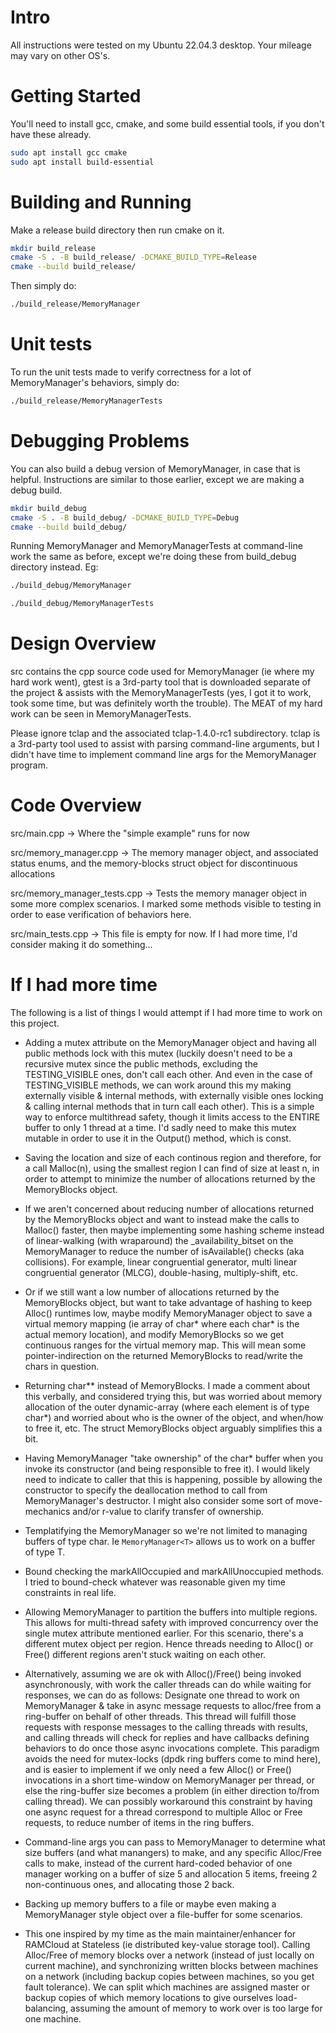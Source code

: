 # Intro
All instructions were tested on my Ubuntu 22.04.3 desktop. Your mileage may vary on other OS's.

# Getting Started
You'll need to install gcc, cmake, and some build essential tools, if you don't have these already.

```bash
sudo apt install gcc cmake
sudo apt install build-essential
```

# Building and Running

Make a release build directory then run cmake on it.

```bash
mkdir build_release
cmake -S . -B build_release/ -DCMAKE_BUILD_TYPE=Release
cmake --build build_release/
```

Then simply do:

```bash
./build_release/MemoryManager
```

# Unit tests

To run the unit tests made to verify correctness for a lot of MemoryManager's behaviors, simply do:

```bash
./build_release/MemoryManagerTests
```

# Debugging Problems

You can also build a debug version of MemoryManager, in case that is helpful. Instructions are similar to those earlier, except we are making a debug build.

```bash
mkdir build_debug
cmake -S . -B build_debug/ -DCMAKE_BUILD_TYPE=Debug
cmake --build build_debug/
```

Running MemoryManager and MemoryManagerTests at command-line work the same as before, except we're doing these from build_debug directory instead. Eg:

```bash
./build_debug/MemoryManager
```

```bash
./build_debug/MemoryManagerTests
```

# Design Overview

src contains the cpp source code used for MemoryManager (ie where my hard work went), gtest is a 3rd-party tool that is downloaded separate of the project & assists with the MemoryManagerTests (yes, I got it to work, took some time, but was definitely worth the trouble). The MEAT of my hard work can be seen in MemoryManagerTests.

Please ignore tclap and the associated tclap-1.4.0-rc1 subdirectory. tclap is a 3rd-party tool used to assist with parsing command-line arguments, but I didn't have time to implement command line args for the MemoryManager program.

# Code Overview

src/main.cpp   ->  Where the "simple example" runs for now

src/memory_manager.cpp   ->  The memory manager object, and associated status enums, and the memory-blocks struct object for discontinuous allocations

src/memory_manager_tests.cpp   ->  Tests the memory manager object in some more complex scenarios. I marked some methods visible to testing in order to ease verification of behaviors here.

src/main_tests.cpp  ->  This file is empty for now. If I had more time, I'd consider making it do something...

# If I had more time

The following is a list of things I would attempt if I had more time to work on this project.

- Adding a mutex attribute on the MemoryManager object and having all public methods lock with this mutex (luckily doesn't need to be a recursive mutex since the public methods, excluding the TESTING_VISIBLE ones, don't call each other. And even in the case of TESTING_VISIBLE methods, we can work around this my making externally visible & internal methods, with externally visible ones locking & calling internal methods that in turn call each other). This is a simple way to enforce multithread safety, though it limits access to the ENTIRE buffer to only 1 thread at a time. I'd sadly need to make this mutex mutable in order to use it in the Output() method, which is const.

- Saving the location and size of each continous region and therefore, for a call Malloc(n), using the smallest region I can find of size at least n, in order to attempt to minimize the number of allocations returned by the MemoryBlocks object.

- If we aren't concerned about reducing number of allocations returned by the MemoryBlocks object and want to instead make the calls to Malloc() faster, then maybe implementing some hashing scheme instead of linear-walking (with wraparound) the _availability_bitset on the MemoryManager to reduce the number of isAvailable() checks (aka collisions). For example, linear congruential generator, multi linear congruential generator (MLCG), double-hasing, multiply-shift, etc.

- Or if we still want a low number of allocations returned by the MemoryBlocks object, but want to take advantage of hashing to keep Alloc() runtimes low, maybe modify MemoryManager object to save a virtual memory mapping (ie array of char* where each char* is the actual memory location), and modify MemoryBlocks so we get continuous ranges for the virtual memory map. This will mean some pointer-indirection on the returned MemoryBlocks to read/write the chars in question.

- Returning char** instead of MemoryBlocks. I made a comment about this verbally, and considered trying this, but was worried about memory allocation of the outer dynamic-array (where each element is of type char*) and worried about who is the owner of the object, and when/how to free it, etc. The struct MemoryBlocks object arguably simplifies this a bit.

- Having MemoryManager "take ownership" of the char* buffer when you invoke its constructor (and being responsible to free it). I would likely need to indicate to caller that this is happening, possible by allowing the constructor to specify the deallocation method to call from MemoryManager's destructor. I might also consider some sort of move-mechanics and/or r-value to clarify transfer of ownership. 

- Templatifying the MemoryManager so we're not limited to managing buffers of type char. Ie `MemoryManager<T>` allows us to work on a buffer of type T.

- Bound checking the markAllOccupied and markAllUnoccupied methods. I tried to bound-check whatever was reasonable given my time constraints in real life.

- Allowing MemoryManager to partition the buffers into multiple regions. This allows for multi-thread safety with improved concurrency over the single mutex attribute mentioned earlier. For this scenario, there's a different mutex object per region. Hence threads needing to Alloc() or Free() different regions aren't stuck waiting on each other.

- Alternatively, assuming we are ok with Alloc()/Free() being invoked asynchronously, with work the caller threads can do while waiting for responses, we can do as follows: Designate one thread to work on MemoryManager & take in async message requests to alloc/free from a ring-buffer on behalf of other threads. This thread will fulfill those requests with response messages to the calling threads with results, and calling threads will check for replies and have callbacks defining behaviors to do once those async invocations complete. This paradigm avoids the need for mutex-locks (dpdk ring buffers come to mind here), and is easier to implement if we only need a few Alloc() or Free() invocations in a short time-window on MemoryManager per thread, or else the ring-buffer size becomes a problem (in either direction to/from calling thread). We can possibly workaround this constraint by having one async request for a thread correspond to multiple Alloc or Free requests, to reduce number of items in the ring buffers.

- Command-line args you can pass to MemoryManager to determine what size buffers (and what manangers) to make, and any specific Alloc/Free calls to make, instead of the current hard-coded behavior of one manager working on a buffer of size 5 and allocation 5 items, freeing 2 non-continuous ones, and allocating those 2 back.

- Backing up memory buffers to a file or maybe even making a MemoryManager style object over a file-buffer for some scenarios.

- This one inspired by my time as the main maintainer/enhancer for RAMCloud at Stateless (ie distributed key-value storage tool). Calling Alloc/Free of memory blocks over a network (instead of just locally on current machine), and synchronizing written blocks between machines on a network (including backup copies between machines, so you get fault tolerance). We can split which machines are assigned master or backup copies of which memory locations to give ourselves load-balancing, assuming the amount of memory to work over is too large for one machine.
